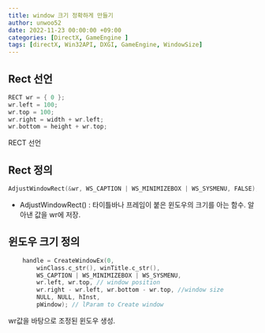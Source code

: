 ```yaml
---
title: window 크기 정확하게 만들기
author: unwoo52
date: 2022-11-23 00:00:00 +09:00
categories: [DirectX, GameEngine ]
tags: [directX, Win32API, DXGI, GameEngine, WindowSize]
---
```


## Rect 선언

```cpp
RECT wr = { 0 };
wr.left = 100;
wr.top = 100;
wr.right = width + wr.left;
wr.bottom = height + wr.top;
```

RECT 선언

## Rect 정의

```cpp
AdjustWindowRect(&wr, WS_CAPTION | WS_MINIMIZEBOX | WS_SYSMENU, FALSE);
```

- AdjustWindowRect() : 타이틀바나 프레임이 붙은 윈도우의 크기를 아는 함수. 알아낸 값을 wr에 저장.

## 윈도우 크기 정의


```cpp
    handle = CreateWindowEx(0,
        winClass.c_str(), winTitle.c_str(),
        WS_CAPTION | WS_MINIMIZEBOX | WS_SYSMENU,
        wr.left, wr.top, // window position
        wr.right - wr.left, wr.bottom - wr.top, //window size
        NULL, NULL, hInst, 
        pWindow); // lParam to Create window
```

wr값을 바탕으로 조정된 윈도우 생성.
